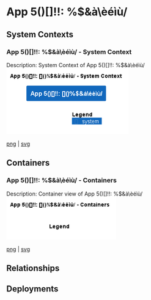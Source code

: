 # App 5()[]!!: []()%$&à\èéìù/

## System Contexts

### App 5()[]!!: []()%$&à\èéìù/ - System Context

Description: System Context of App 5()[]!!: []()%$&à\èéìù/
![system_context App 5____!!_ _______à_èéìù_](../../images/system_context%20App%205____!!_%20_______à_èéìù_.png)

[png](../../images/system_context%20App%205____!!_%20_______à_èéìù_.png) | [svg](../../images/system_context%20App%205____!!_%20_______à_èéìù_.svg)


## Containers

### App 5()[]!!: []()%$&à\èéìù/ - Containers

Description: Container view of App 5()[]!!: []()%$&à\èéìù/
![container App 5____!!_ _______à_èéìù_](../../images/container%20App%205____!!_%20_______à_èéìù_.png)

[png](../../images/container%20App%205____!!_%20_______à_èéìù_.png) | [svg](../../images/container%20App%205____!!_%20_______à_èéìù_.svg)


## Relationships

## Deployments


